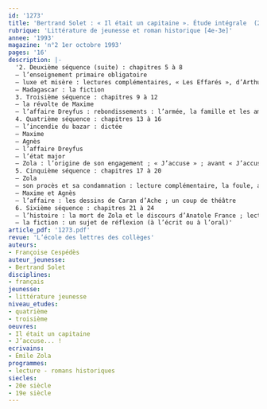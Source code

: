 ```yaml
---
id: '1273'
title: 'Bertrand Solet : « Il était un capitaine ». Étude intégrale  (2/2)'
rubrique: 'Littérature de jeunesse et roman historique [4e-3e]'
annee: '1993'
magazine: 'n°2 1er octobre 1993'
pages: '16'
description: |-
  '2. Deuxième séquence (suite) : chapitres 5 à 8
  – l’enseignement primaire obligatoire
  – luxe et misère : lectures complémentaires, « Les Effarés », d’Arthur Rimbaud, « Pour les pauvres (in « Les Feuilles d’automne »), de Victor Hugo
  – Madagascar : la fiction
  3. Troisième séquence : chapitres 9 à 12
  – la révolte de Maxime
  – l’affaire Dreyfus : rebondissements : l’armée, la famille et les amis, Dreyfus
  4. Quatrième séquence : chapitres 13 à 16
  – l’incendie du bazar : dictée
  – Maxime
  – Agnès
  – l’affaire Dreyfus
  – l’état major
  – Zola : l’origine de son engagement ; « J’accuse » ; avant « J’accuse » ; après « J’accuse »
  5. Cinquième séquence : chapitres 17 à 20
  – Zola
  – son procès et sa condamnation : lecture complémentaire, la foule, allusion à l’affaire Calas
  – Maxime et Agnès
  – l’affaire : les dessins de Caran d’Ache ; un coup de théâtre
  6. Sixième séquence : chapitres 21 à 24
  – l’histoire : la mort de Zola et le discours d’Anatole France ; lectures complémentaires
  – la fiction : un sujet de réflexion (à l’écrit ou à l’oral)'
article_pdf: '1273.pdf'
revue: 'L’école des lettres des collèges'
auteurs:
- Françoise Cespédès
auteur_jeunesse:
- Bertrand Solet
disciplines:
- français
jeunesse:
- littérature jeunesse
niveau_etudes:
- quatrième
- troisième
oeuvres:
- Il était un capitaine
- J’accuse... !
ecrivains:
- Émile Zola
programmes:
- lecture - romans historiques
siecles:
- 20e siècle
- 19e siècle
---
```

